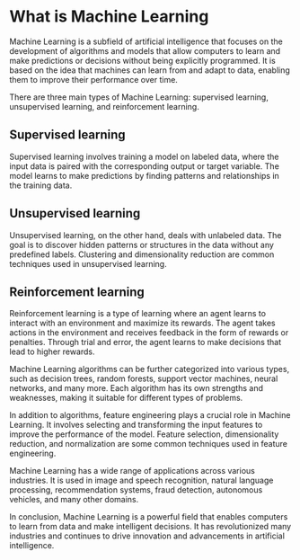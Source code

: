 # What is Machine Learning

Machine Learning is a subfield of artificial intelligence that focuses on the development of algorithms and models that allow computers to learn and make predictions or decisions without being explicitly programmed. It is based on the idea that machines can learn from and adapt to data, enabling them to improve their performance over time.

There are three main types of Machine Learning: supervised learning, unsupervised learning, and reinforcement learning.

## Supervised learning

Supervised learning involves training a model on labeled data, where the input data is paired with the corresponding output or target variable. The model learns to make predictions by finding patterns and relationships in the training data.

## Unsupervised learning

Unsupervised learning, on the other hand, deals with unlabeled data. The goal is to discover hidden patterns or structures in the data without any predefined labels. Clustering and dimensionality reduction are common techniques used in unsupervised learning.

## Reinforcement learning

Reinforcement learning is a type of learning where an agent learns to interact with an environment and maximize its rewards. The agent takes actions in the environment and receives feedback in the form of rewards or penalties. Through trial and error, the agent learns to make decisions that lead to higher rewards.

Machine Learning algorithms can be further categorized into various types, such as decision trees, random forests, support vector machines, neural networks, and many more. Each algorithm has its own strengths and weaknesses, making it suitable for different types of problems.

In addition to algorithms, feature engineering plays a crucial role in Machine Learning. It involves selecting and transforming the input features to improve the performance of the model. Feature selection, dimensionality reduction, and normalization are some common techniques used in feature engineering.

Machine Learning has a wide range of applications across various industries. It is used in image and speech recognition, natural language processing, recommendation systems, fraud detection, autonomous vehicles, and many other domains.

In conclusion, Machine Learning is a powerful field that enables computers to learn from data and make intelligent decisions. It has revolutionized many industries and continues to drive innovation and advancements in artificial intelligence.
